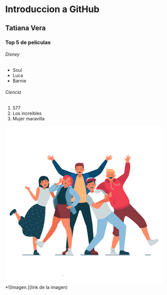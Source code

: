 # Introduccion a GitHub
## Tatiana Vera
### Top 5 de peliculas
###### Disney
* Soul
* Luca
* Barnie
######  Ciencia
1. 577
2. Los increibles
3. Mujer maravilla

![Imagen.](https://github.com/Tatianaverah2071/Top5series/blob/main/2650149-removebg-preview.png)
*![Imagen.](link de la imagen)
